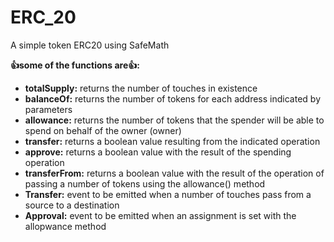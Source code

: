 # ERC_20
 A simple token ERC20 using SafeMath
 
  **👍some of the functions are👍:**
  - **totalSupply:** returns the number of touches in existence
  - **balanceOf:** returns the number of tokens for each address indicated by parameters
  - **allowance:** returns the number of tokens that the spender will be able to spend on behalf of the owner (owner)
  - **transfer:** returns a boolean value resulting from the indicated operation
  - **approve:** returns a boolean value with the result of the spending operation
  - **transferFrom:** returns a boolean value with the result of the operation of passing a number of tokens using the allowance() method
  - **Transfer:** event to be emitted when a number of touches pass from a source to a destination
  - **Approval:** event to be emitted when an assignment is set with the allopwance method

